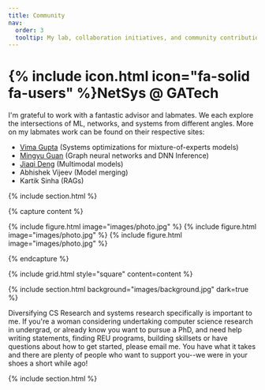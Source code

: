 ```yaml
---
title: Community
nav:
  order: 3
  tooltip: My lab, collaboration initiatives, and community contributions
---
```


# {% include icon.html icon="fa-solid fa-users" %}NetSys @ GATech

I'm grateful to work with a fantastic advisor and labmates. We each explore the intersections of ML, networks, and systems from different angles. More on my labmates work can be found on their respective sites:
 + [Vima Gupta](https://vimagupta.github.io/) (Systems optimizations for mixture-of-experts models)
 + [Mingyu Guan](https://mingyuguan.github.io/) (Graph neural networks and DNN Inference)
 + [Jiaqi Deng](https://jqdeng7.github.io/) (Multimodal models)
 + Abhishek Vijeev (Model merging)
 + Kartik Sinha (RAGs)

{% include section.html %}

{% capture content %}

{% include figure.html image="images/photo.jpg" %}
{% include figure.html image="images/photo.jpg" %}
{% include figure.html image="images/photo.jpg" %}

{% endcapture %}

{% include grid.html style="square" content=content %}

{% include section.html background="images/background.jpg" dark=true %}

Diversifying CS Research and systems research specifically is important to me. If you're a woman considering undertaking computer science research in undergrad, or already know you want to pursue a PhD, and need help writing statements, finding REU programs, building skillsets or have questions about how to get started, please email me. You have what it takes and there are plenty of people who want to support you--we were in your shoes a short while ago!

{% include section.html %}
